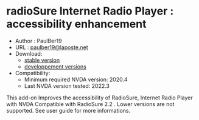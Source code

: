# radioSure Internet Radio Player : accessibility enhancement #

* Author : PaulBer19
* URL : paulber19@laposte.net
* Download:
	* [stable version][1]
	* [developpement versions][2]
* Compatibility:
	* Minimum required NVDA version: 2020.4
	* Last NVDA version tested: 2022.3

This add-on Improves the accessibility of RadioSure, Internet Radio Player with NVDA
Compatible with RadioSure 2.2 . Lower versions are not supported.
See user guide for more informations.


[1]: https://github.com/paulber007/AllMyNVDAAddons/raw/master/radioSureAccessEnhancement/radioSureAccessEnhancement-2.6.1.nvda-addon
[2]: https://github.com/paulber007/AllMyNVDAAddons/tree/master/radioSureAccessEnhancement/dev
